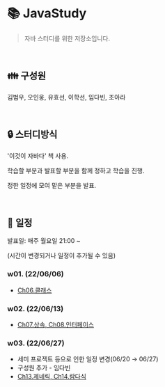 # 📚 JavaStudy

> 자바 스터디를 위한 저장소입니다.

<br>

## 👪 구성원

김범우, 오인웅, 유효선, 이학선, 임다빈, 조아라

<br>

## 🔒 스터디방식

'이것이 자바다' 책 사용.

학습할 부분과 발표할 부분을 함께 정하고 학습을 진행.

정한 일정에 모여 맡은 부분을 발표.

<br>

## 📅 일정

발표일: 매주 월요일 21:00 ~

(시간이 변경되거나 일정이 추가될 수 있음)



### w01. (22/06/06)

- [Ch06.클래스](https://github.com/ara0114/JavaStudy/blob/2133df26ae5216b1f5e6531efd99c60a7bd239a2/w01.md)

### w02. (22/06/13)

- [Ch07.상속, Ch08.인터페이스](https://github.com/ara0114/JavaStudy/blob/2133df26ae5216b1f5e6531efd99c60a7bd239a2/w02.md)

### w03. (22/06/27)

- 세미 프로젝트 등으로 인한 일정 변경(06/20 → 06/27)
- 구성원 추가 - 임다빈
- [Ch13.제네릭, Ch14.람다식](https://github.com/ara0114/JavaStudy/blob/2133df26ae5216b1f5e6531efd99c60a7bd239a2/w03.md) 

